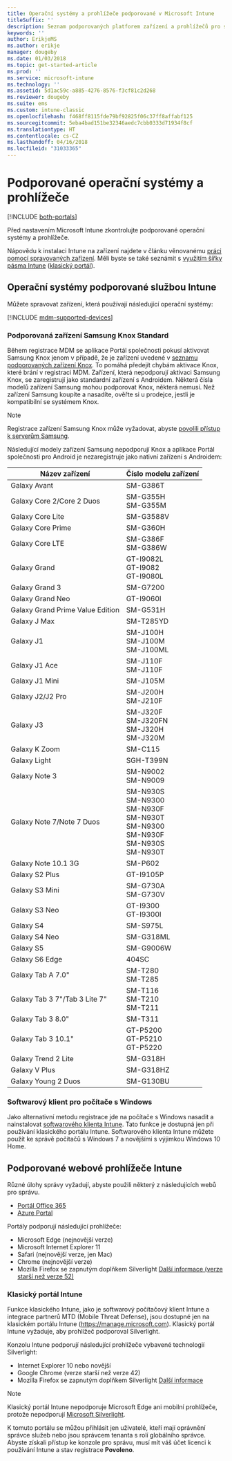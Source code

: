 ```yaml
---
title: Operační systémy a prohlížeče podporované v Microsoft Intune
titleSuffix: ''
description: Seznam podporovaných platforem zařízení a prohlížečů pro správu zařízení přes Intune
keywords: ''
author: ErikjeMS
ms.author: erikje
manager: dougeby
ms.date: 01/03/2018
ms.topic: get-started-article
ms.prod: ''
ms.service: microsoft-intune
ms.technology: ''
ms.assetid: 5d1ac59c-a885-4276-8576-f3cf81c2d268
ms.reviewer: dougeby
ms.suite: ems
ms.custom: intune-classic
ms.openlocfilehash: f468ff8115fde79bf92825f06c37ff8affabf125
ms.sourcegitcommit: 5eba4bad151be32346aedc7cbb0333d71934f8cf
ms.translationtype: HT
ms.contentlocale: cs-CZ
ms.lasthandoff: 04/16/2018
ms.locfileid: "31033365"
---
```

# <a name="supported-operating-systems-and-browsers"></a>Podporované operační systémy a prohlížeče

[!INCLUDE [both-portals](./includes/note-for-both-portals.md)]

Před nastavením Microsoft Intune zkontrolujte podporované operační systémy a prohlížeče.

Nápovědu k instalaci Intune na zařízení najdete v článku věnovanému [práci pomocí spravovaných zařízení](/intune-user-help/company-portal-frequently-asked-questions). Měli byste se také seznámit s [využitím šířky pásma Intune](network-bandwidth-use.md) ([klasický portál](/intune-classic/get-started/network-bandwidth-use)).

## <a name="intune-supported-operating-systems"></a>Operační systémy podporované službou Intune

Můžete spravovat zařízení, která používají následující operační systémy:

[!INCLUDE [mdm-supported-devices](./includes/mdm-supported-devices.md)]

### <a name="supported-samsung-knox-standard-devices"></a>Podporovaná zařízení Samsung Knox Standard

Během registrace MDM se aplikace Portál společnosti pokusí aktivovat Samsung Knox jenom v případě, že je zařízení uvedené v [seznamu podporovaných zařízení Knox](https://www.samsungknox.com/knox-supported-devices/knox-workspace). To pomáhá předejít chybám aktivace Knox, které brání v registraci MDM. Zařízení, která nepodporují aktivaci Samsung Knox, se zaregistrují jako standardní zařízení s Androidem. Některá čísla modelů zařízení Samsung mohou podporovat Knox, některá nemusí. Než zařízení Samsung koupíte a nasadíte, ověřte si u prodejce, jestli je kompatibilní se systémem Knox.

> [!NOTE]
> Registrace zařízení Samsung Knox může vyžadovat, abyste [povolili přístup k serverům Samsung](https://support.samsungknox.com/hc/articles/115013833108-Our-corporate-devices-are-behind-a-firewall-How-do-I-enable-Knox-Workspace-devices-to-contact-Samsung-servers). 

Následující modely zařízení Samsung nepodporují Knox a aplikace Portál společnosti pro Android je nezaregistruje jako nativní zařízení s Androidem:

| **Název zařízení** | **Číslo modelu zařízení** |
| --- | --- |
| Galaxy Avant | SM-G386T |
| Galaxy Core 2/Core 2 Duos | SM-G355H<br>SM-G355M |
| Galaxy Core Lite | SM-G3588V |
| Galaxy Core Prime | SM-G360H |
| Galaxy Core LTE | SM-G386F<br>SM-G386W |
| Galaxy Grand | GT-I9082L<br>GT-I9082<br>GT-I9080L |
| Galaxy Grand 3 | SM-G7200 |
| Galaxy Grand Neo | GT-I9060I |
| Galaxy Grand Prime Value Edition | SM-G531H |
| Galaxy J Max | SM-T285YD |
| Galaxy J1 | SM-J100H<br>SM-J100M<br>SM-J100ML |
| Galaxy J1 Ace | SM-J110F<br>SM-J110F |
| Galaxy J1 Mini | SM-J105M |
| Galaxy J2/J2 Pro | SM-J200H<br>SM-J210F |
| Galaxy J3 | SM-J320F<br>SM-J320FN<br>SM-J320H<br>SM-J320M |
| Galaxy K Zoom | SM-C115 |
| Galaxy Light | SGH-T399N |
| Galaxy Note 3 | SM-N9002<br>SM-N9009 |
| Galaxy Note 7/Note 7 Duos | SM-N930S<br>SM-N9300<br>SM-N930F<br>SM-N930T<br>SM-N9300<br>SM-N930F<br>SM-N930S<br>SM-N930T |
| Galaxy Note 10.1 3G | SM-P602 |
| Galaxy S2 Plus | GT-I9105P |
| Galaxy S3 Mini | SM-G730A<br>SM-G730V |
| Galaxy S3 Neo | GT-I9300<br>GT-I9300I |
| Galaxy S4 | SM-S975L |
| Galaxy S4 Neo | SM-G318ML |
| Galaxy S5 | SM-G9006W |
| Galaxy S6 Edge | 404SC |
| Galaxy Tab A 7.0&quot; | SM-T280<br>SM-T285 |
| Galaxy Tab 3 7&quot;/Tab 3 Lite 7&quot; | SM-T116<br>SM-T210<br>SM-T211 |
| Galaxy Tab 3 8.0&quot; | SM-T311 |
| Galaxy Tab 3 10.1&quot; | GT-P5200<br>GT-P5210<br>GT-P5220 |
| Galaxy Trend 2 Lite | SM-G318H |
| Galaxy V Plus | SM-G318HZ |
| Galaxy Young 2 Duos | SM-G130BU |


### <a name="windows-pc-software-client"></a>Softwarový klient pro počítače s Windows

Jako alternativní metodu registrace jde na počítače s Windows nasadit a nainstalovat [softwarového klienta Intune](/intune-classic/deploy-use/manage-windows-pcs-with-microsoft-intune). Tato funkce je dostupná jen při používání klasického portálu Intune. Softwarového klienta Intune můžete použít ke správě počítačů s Windows 7 a novějšími s výjimkou Windows 10 Home.

<!--  ### Exchange ActiveSync management

You can manage [Exchange ActiveSync devices](/intune-classic/deploy-use/mobile-device-management-with-exchange-activesync-and-microsoft-intune) from the Intune console. This option provides a limited set of management capabilities when compared to the other methods. See [Capabilities of built-in Mobile Device Management in Office 365](https://support.office.com/article/Capabilities-of-built-in-Mobile-Device-Management-for-Office-365-a1da44e5-7475-4992-be91-9ccec25905b0) for a list of supported devices.  -->

## <a name="intune-supported-web-browsers"></a>Podporované webové prohlížeče Intune

Různé úlohy správy vyžadují, abyste použili některý z následujících webů pro správu.

- [Portál Office 365](http://go.microsoft.com/fwlink/p/?LinkId=698854)
- [Azure Portal](https://portal.azure.com/)

Portály podporují následující prohlížeče:
- Microsoft Edge (nejnovější verze)
- Microsoft Internet Explorer 11
- Safari (nejnovější verze, jen Mac)
- Chrome (nejnovější verze)
- Mozilla Firefox se zapnutým doplňkem Silverlight [Další informace (verze starší než verze 52)](https://go.microsoft.com/fwlink/?linkid=836872)




### <a name="intune-classic-portal"></a>Klasický portál Intune

Funkce klasického Intune, jako je softwarový počítačový klient Intune a integrace partnerů MTD (Mobile Threat Defense), jsou dostupné jen na klasickém portálu Intune (https://manage.microsoft.com). Klasický portál Intune vyžaduje, aby prohlížeč podporoval Silverlight.

Konzolu Intune podporují následující prohlížeče vybavené technologií Silverlight:
- Internet Explorer 10 nebo novější
- Google Chrome (verze starší než verze 42)
- Mozilla Firefox se zapnutým doplňkem Silverlight [Další informace](https://go.microsoft.com/fwlink/?linkid=836872)

> [!Note]
> Klasický portál Intune nepodporuje Microsoft Edge ani mobilní prohlížeče, protože nepodporují [Microsoft Silverlight](https://msdn.microsoft.com/library/cc838158(v=vs.95).aspx).

K tomuto portálu se můžou přihlásit jen uživatelé, kteří mají oprávnění správce služeb nebo jsou správcem tenanta s rolí globálního správce. Abyste získali přístup ke konzole pro správu, musí mít váš účet licenci k používání Intune a stav registrace **Povoleno**.
